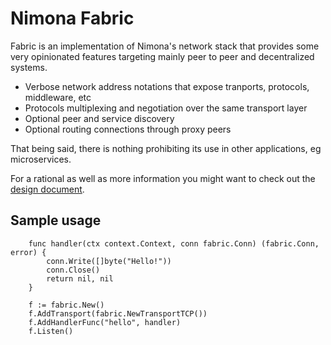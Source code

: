 # Nimona Fabric

Fabric is an implementation of Nimona's network stack that provides some very
opinionated features targeting mainly peer to peer and decentralized systems.  

- Verbose network address notations that expose tranports, protocols, middleware, etc
- Protocols multiplexing and negotiation over the same transport layer
- Optional peer and service discovery
- Optional routing connections through proxy peers

That being said, there is nothing prohibiting its use in other applications, 
eg microservices.  

For a rational as well as more information you might want to check out the
[design document](https://github.com/nimona/nimona/blob/master/fabric.md).

## Sample usage

```golang
    func handler(ctx context.Context, conn fabric.Conn) (fabric.Conn, error) {
        conn.Write([]byte("Hello!"))
        conn.Close()
        return nil, nil
    }

    f := fabric.New()
    f.AddTransport(fabric.NewTransportTCP())
    f.AddHandlerFunc("hello", handler)
    f.Listen()
```